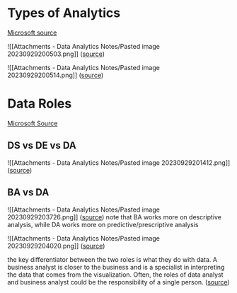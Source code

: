 
# Types of Analytics

[Microsoft source](https://learn.microsoft.com/en-us/training/modules/data-analytics-microsoft/2-data-analysis)

![[Attachments - Data Analytics Notes/Pasted image 20230929200503.png]]
([source](https://analyticslearn.com/what-are-the-types-of-data-analytics))

![[Attachments - Data Analytics Notes/Pasted image 20230929200514.png]]
([source](https://www.linkedin.com/pulse/what-you-need-know-types-analytics-uday-kumar))

# Data Roles

[Microsoft Source](https://learn.microsoft.com/en-us/training/modules/data-analytics-microsoft/3-roles)

## DS vs DE vs DA

![[Attachments - Data Analytics Notes/Pasted image 20230929201412.png]]
([source](https://idreamcareer.com/blog/data-analyst-vs-data-scientist/))

## BA vs DA

![[Attachments - Data Analytics Notes/Pasted image 20230929203726.png]]
([source](https://www.collidu.com/presentation-business-analyst-vs-data-analyst))
note that BA works more on descriptive analysis, while DA works more on predictive/prescriptive analysis

![[Attachments - Data Analytics Notes/Pasted image 20230929204020.png]]
([source](https://www.franklin.edu/blog/data-analytics-mvp/business-analyst-vs-data-analyst))

the key differentiator between the two roles is what they do with data. A business analyst is closer to the business and is a specialist in interpreting the data that comes from the visualization. Often, the roles of data analyst and business analyst could be the responsibility of a single person. ([source](https://learn.microsoft.com/en-us/training/modules/data-analytics-microsoft/3-roles#:~:text=the%20key%20differentiator%20between%20the%20two%20roles%20is%20what%20they%20do%20with%20data.%20A%20business%20analyst%20is%20closer%20to%20the%20business%20and%20is%20a%20specialist%20in%20interpreting%20the%20data%20that%20comes%20from%20the%20visualization.))


